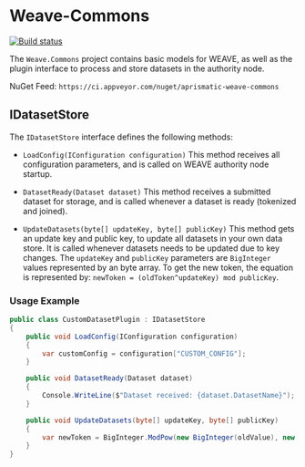 ﻿# Weave-Commons

[![Build status](https://ci.appveyor.com/api/projects/status/p87ij8921enurk50/branch/master?svg=true)](https://ci.appveyor.com/project/bazzilic/weave-commons/branch/master)

The `Weave.Commons` project contains basic models for WEAVE, as well as the plugin interface to process and store datasets in the authority node.

NuGet Feed: `https://ci.appveyor.com/nuget/aprismatic-weave-commons`

## IDatasetStore

The `IDatasetStore` interface defines the following methods:

* `LoadConfig(IConfiguration configuration)`
This method receives all configuration parameters, and is called on WEAVE authority node startup.

* `DatasetReady(Dataset dataset)`
This method receives a submitted dataset for storage, and is called whenever a dataset is ready (tokenized and joined).

* `UpdateDatasets(byte[] updateKey, byte[] publicKey)`
This method gets an update key and public key, to update all datasets in your own data store. It is called whenever datasets needs to be updated due to key changes.
The `updateKey` and `publicKey` parameters are `BigInteger` values represented by an byte array. To get the new token, the equation is represented by: `newToken = (oldToken^updateKey) mod publicKey`.

### Usage Example

```csharp
public class CustomDatasetPlugin : IDatasetStore
{
    public void LoadConfig(IConfiguration configuration)
    {
        var customConfig = configuration["CUSTOM_CONFIG"];
    }

    public void DatasetReady(Dataset dataset)
    {
        Console.WriteLine($"Dataset received: {dataset.DatasetName}");
    }

    public void UpdateDatasets(byte[] updateKey, byte[] publicKey)
    {
        var newToken = BigInteger.ModPow(new BigInteger(oldValue), new BigInteger(updateKey), new BigInteger(publicKey));
    }
}
```
